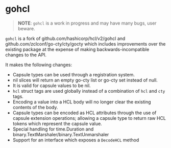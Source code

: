 # gohcl

> **NOTE**: `gohcl` is a work in progress and may have many bugs, user beware.

`gohcl` is a fork of github.com/hashicorp/hcl/v2/gohcl and
github.com/zclconf/go-cty/cty/gocty which includes improvements over the
existing package at the expense of making backwards-incompatible changes to the
API.

It makes the following changes:

* Capsule types can be used through a registration system.
* nil slices will return an empty go-cty list or go-cty set instead of null.
* It is valid for capsule values to be nil.
* `hcl` struct tags are used globally instead of a combination of `hcl` and
  `cty` tags.
* Encoding a value into a HCL body will no longer clear the existing contents
  of the body.
* Capsule types can be encoded as HCL attributes through the use of capsule
  extension operations; allowing a capsule type to return raw HCL tokens which
  represent the capsule value.
* Special handling for time.Duration and binary.TextMarshaler/binary.TextUnmarshaler
* Support for an interface which exposes a `DecodeHCL` method
